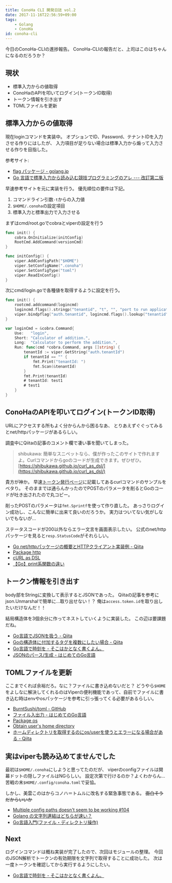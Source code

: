```yaml
---
title: ConoHa CLI 開発日誌 vol.2
date: 2017-11-16T22:56:59+09:00
tags:
    - Golang
    - ConoHa
id: conoha-cli
---
```


今日のConoHa-CLIの進捗報告。
ConoHa-CLIの報告だと、上司はこのはちゃんになるのだろうか？

## 現状

- 標準入力からの値取得
- ConoHaのAPIを叩いてログイン(トークンID取得)
- トークン情報を引き出す
- TOMLファイルを更新

<!-- more -->

## 標準入力からの値取得

現在loginコマンドを実装中。
オプションでID、Password、テナントIDを入力させる作りにはしたが、
入力項目が足りない場合は標準入力から煽って入力させる作りを目指した。

参考サイト:

- [flag パッケージ - golang.jp](http://golang.jp/pkg/fmt)
- [Go 言語で標準入力から読み込む競技プログラミングのアレ --- 改訂第二版](https://qiita.com/tnoda_/items/b503a72eac82862d30c6)

早速参考サイトを元に実装を行う。
優先順位の要件は下記。

1. コマンドライン引数`-t`からの入力値
2. `$HOME/.conoha`の設定項目
3. 標準入力と標準出力で入力させる

まずはcmd/root.goでcobraとviperの設定を行う

```Go
func init() {
    cobra.OnInitialize(initConfig)
    RootCmd.AddCommand(versionCmd)
}

func initConfig() {
    viper.AddConfigPath("$HOME")
    viper.SetConfigName(".conoha")
    viper.SetConfigType("toml")
    viper.ReadInConfig()
}
```

次にcmd/login.goで各種値を取得するように設定を行う。

```Go
func init() {
    rootcmd.addcommand(logincmd)
    logincmd.flags().stringp("tenantid", "t", "", "port to run application server on")
    viper.bindpflag("auth.tenantid", logincmd.flags().lookup("tenantid"))
}

var loginCmd = &cobra.Command{
    Use:   "login",
    Short: "Calculator of addition.",
    Long:  "Calculator to perform the addition.",
    Run: func(cmd *cobra.Command, args []string) {
        tenantId := viper.GetString("auth.tenantId")
        if tenantId == "" {
            fmt.Print("tenantId: ")
            fmt.Scan(&tenantId)
        }
        fmt.Print(tenantId)
        # tenantId: test1
        # test1
    }
}
```

## ConoHaのAPIを叩いてログイン(トークンID取得)

URLにアクセスする所もよく分からんから困るなあ、
とりあえずぐぐってみるとnet/httpパッケージがあるらしい。

調査中にQiitaの記事のコメント欄で凄い事を聞いてしまった。

> shibukawa:
> 簡単なスニペットなら、僕が作ったこのサイトで作れますよ。Curlコマンドからgoのコードが生成できます。ぜひぜひ。
> [https://shibukawa.github.io/curl_as_dsl/](https://shibukawa.github.io/curl_as_dsl/)

貴方が神か。
早速[トークン発行ページ](https://www.conoha.jp/docs/identity-post_tokens.html)に記載してあるcurlコマンドのサンプルをベタり。
そのままでは通らんかったのでPOSTのパラメータを削るとGoのコードが吐き出されたので丸コピー。

削ったPOSTのパラメータは`fmt.Sprintf`を使って作り直した。
あっさりログイン成功し、こんなに簡単に出来て良いのだろうか。
実力はついてない気がしないでもないが…

ステータスコードが200以外ならエラー文言を画面表示したい。
公式のnet/httpパッケージを見ると`resp.StatusCode`がそれらしい。

- [Go net/httpパッケージの概要とHTTPクライアント実装例 - Qiita](https://qiita.com/jpshadowapps/items/463b2623209479adcd88)
- [Package http](https://golang.org/pkg/net/http/)
- [cURL as DSL](https://shibukawa.github.io/curl_as_dsl/)
- [【Go】print系関数の違い](https://qiita.com/taji-taji/items/77845ef744da7c88a6fe)

## トークン情報を引き出す

body部をStringに変換して表示するとJSONであった。
Qiitaの記事を参考にjson.Unmarshalで簡単に…取り出せない！？
俺は`access.token.id`を取り出したいだけなんだ！！

結局構造体を3個余分に作ってネストしていくように実装した。
この辺は要課題だね。

- [Go言語でJSONを扱う - Qiita](https://qiita.com/nayuneko/items/2ec20ba69804e8bf7ca3)
- [Goの構造体に付加するタグを複数にしたい場合 - Qiita](https://qiita.com/aibou/items/33142a988e8bd4a4d164)
- [Go言語で時刻を - そこはかとなく書くよん。](http://tdoc.info/blog/2013/04/10/go_time.html)
- [JSONのパース/生成 - はじめてのGo言語](http://cuto.unirita.co.jp/gostudy/post/standard-library-json/)

## TOMLファイルを更新

ここまでくれば余裕だろ。なに？ファイルに書き込めないだと？
どうやら`$HOME`をよしなに解決してくれるのはViperの便利機能であって、自前でファイルに書き込む時はenvやosパッケージを参考に引っ張ってくる必要があるらしい。

- [BurntSushi/toml - GitHub](https://github.com/BurntSushi/toml)
- [ファイル入出力 - はじめてのGo言語](http://cuto.unirita.co.jp/gostudy/post/standard-library-file-io/)
- [Package os](https://golang.org/pkg/os/#FileMode)
- [Obtain user's home directory](https://stackoverflow.com/questions/7922270/obtain-users-home-directory)
- [ホームディレクトリを取得するのにos/userを使うとエラーになる場合がある - Qiita](https://qiita.com/hironobu_s/items/da2f97c2154075d3fbbe)

## 実はviperも読み込めてませんでした

最初は`$HOME/.conoha`にしようと思ってたのだが、
viperのconfigファイルは開幕ドットの隠しファイルはNGらしい。
設定次第で行けるのか？よくわからん…苦戦の末`$HOME/.config/conoha.toml`で妥協。

しかし、美雲このはからコノハ＝トムルに改名する緊急事態である。
<del>面白そうだからいいか</del>

- [Multiple config paths doesn't seem to be working #104](https://github.com/spf13/viper/issues/104)
- [Golang の文字列連結はどちらが速い？](https://qiita.com/spiegel-im-spiegel/items/16ab7dabbd0749281227)
- [Go言語入門(ファイル・ディレクトリ操作)](https://qiita.com/knt45/items/557ee65c46a685ea4f59)

## Next

ログインコマンドは概ね実装が完了したので、次回はモジュールの整理。
今回のJSON解析でトークンの有効期限を文字列で取得することに成功した。
次は一度トークンを確認してから実行するようにしたい。

- [Go言語で時刻を - そこはかとなく書くよん。](http://tdoc.info/blog/2013/04/10/go_time.html)
